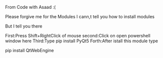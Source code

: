 From Code with Asaad  :(

Please forgive me for the Modules
I cann,t tell you how to install modules

But I tell you there

First:Press Shift+RightClick of mouse
second:Click on open powershell window here
Third:Type  pip install PyQt5
Forth:After istall this module type

pip install QtWebEngine
